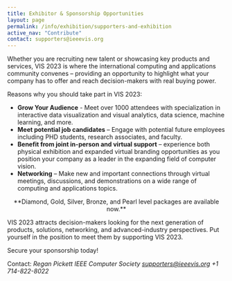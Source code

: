 ```yaml
---
title: Exhibitor & Sponsorship Opportunities
layout: page
permalink: /info/exhibition/supporters-and-exhibition
active_nav: "Contribute"
contact: supporters@ieeevis.org
---
```


Whether you are recruiting new talent or showcasing key products and services, VIS 2023 is where the international computing and applications community convenes – providing an opportunity to highlight what your company has to offer and reach decision-makers with real buying power.

Reasons why you should take part in VIS 2023:

 - **Grow Your Audience** - Meet over 1000 attendees with specialization in interactive data visualization and visual analytics, data science, machine learning, and more.
 - **Meet potential job candidates** – Engage with potential future employees including PHD students, research associates, and faculty.
 - **Benefit from joint in-person and virtual support** – experience both physical exhibition and expanded virtual branding opportunities as you position your company as a leader in the expanding field of computer vision.
 - **Networking** – Make new and important connections through virtual meetings, discussions, and demonstrations on a wide range of computing and applications topics.

<p style="text-align: center;">**Diamond, Gold, Silver, Bronze, and Pearl level packages are available now.**</p>

<!-- <p style="text-align: center;"><a href="/year/2023/assets/VIS-Prospectus-2023-rp.pdf" class="link">Download the VIS 2023 Prospectus</a></p> -->

VIS 2023 attracts decision-makers looking for the next generation of products, solutions, networking, and advanced-industry perspectives. Put yourself in the position to meet them by supporting VIS 2023.

Secure your sponsorship today!

Contact:
*Regan Pickett*
*IEEE Computer Society*
*supporters@ieeevis.org*
*+1 714-822-8022*
